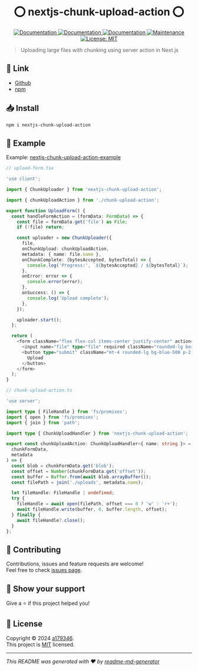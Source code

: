 <div align="center">
<h1 align="center"> ⭕ nextjs-chunk-upload-action ⭕</h1>

<p>
  <a href="https://github.com/a179346/nextjs-chunk-upload-action/actions/workflows/npm-publish.yml" target="_blank">
    <img alt="Documentation" src="https://github.com/a179346/nextjs-chunk-upload-action/actions/workflows/npm-publish.yml/badge.svg" />
  </a>
  <a href="https://www.npmjs.com/package/nextjs-chunk-upload-action" target="_blank">
    <img alt="Documentation" src="https://img.shields.io/npm/v/nextjs-chunk-upload-action?maxAge=3600)" />
  </a>
  <a href="https://github.com/a179346/nextjs-chunk-upload-action#readme" target="_blank">
    <img alt="Documentation" src="https://img.shields.io/badge/documentation-yes-brightgreen.svg" />
  </a>
  <a href="https://github.com/a179346/nextjs-chunk-upload-action/graphs/commit-activity" target="_blank">
    <img alt="Maintenance" src="https://img.shields.io/badge/Maintained%3F-yes-green.svg" />
  </a>
  <a href="https://github.com/a179346/nextjs-chunk-upload-action/blob/master/LICENSE" target="_blank">
    <img alt="License: MIT" src="https://img.shields.io/github/license/a179346/nextjs-chunk-upload-action" />
  </a>
</p>
</div>

> Uploading large files with chunking using server action in Next.js

 ## 🔗 Link
+ [Github](https://github.com/a179346/nextjs-chunk-upload-action#readme)
+ [npm](https://www.npmjs.com/package/nextjs-chunk-upload-action)

## 📥 Install

```sh
npm i nextjs-chunk-upload-action
```

## 📖 Example

Example: [nextjs-chunk-upload-action-example](https://github.com/a179346/nextjs-chunk-upload-action-example)

```ts
// upload-form.tsx

'use client';

import { ChunkUploader } from 'nextjs-chunk-upload-action';

import { chunkUploadAction } from './chunk-upload-action';

export function UploadForm() {
  const handleFormAction = (formData: FormData) => {
    const file = formData.get('file') as File;
    if (!file) return;

    const uploader = new ChunkUploader({
      file,
      onChunkUpload: chunkUploadAction,
      metadata: { name: file.name },
      onChunkComplete: (bytesAccepted, bytesTotal) => {
        console.log('Progress:', `${bytesAccepted} / ${bytesTotal}`);
      },
      onError: error => {
        console.error(error);
      },
      onSuccess: () => {
        console.log('Upload complete');
      },
    });

    uploader.start();
  };

  return (
    <form className="flex flex-col items-center justify-center" action={handleFormAction}>
      <input name="file" type="file" required className="rounded-lg border-2 border-dashed p-4" />
      <button type="submit" className="mt-4 rounded-lg bg-blue-500 p-2 text-white">
        Upload
      </button>
    </form>
  );
}
```

```ts
// chunk-upload-action.ts

'use server';

import type { FileHandle } from 'fs/promises';
import { open } from 'fs/promises';
import { join } from 'path';

import type { ChunkUploadHandler } from 'nextjs-chunk-upload-action';

export const chunkUploadAction: ChunkUploadHandler<{ name: string }> = async (
  chunkFormData,
  metadata
) => {
  const blob = chunkFormData.get('blob');
  const offset = Number(chunkFormData.get('offset'));
  const buffer = Buffer.from(await blob.arrayBuffer());
  const filePath = join('./uploads', metadata.name);

  let fileHandle: FileHandle | undefined;
  try {
    fileHandle = await open(filePath, offset === 0 ? 'w' : 'r+');
    await fileHandle.write(buffer, 0, buffer.length, offset);
  } finally {
    await fileHandle?.close();
  }
};
```

## 🤝 Contributing

Contributions, issues and feature requests are welcome!<br />Feel free to check [issues page](https://github.com/a179346/nextjs-chunk-upload-action/issues).

## 🌟 Show your support

Give a ⭐️ if this project helped you!

## 📝 License

Copyright © 2024 [a179346](https://github.com/a179346).<br />
This project is [MIT](https://github.com/a179346/nextjs-chunk-upload-action/blob/master/LICENSE) licensed.

***
_This README was generated with ❤️ by [readme-md-generator](https://github.com/kefranabg/readme-md-generator)_